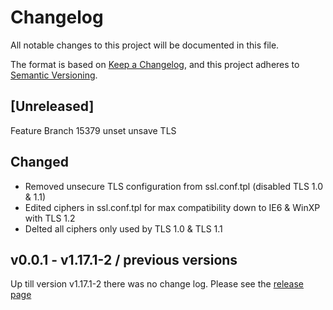 # Changelog

All notable changes to this project will be documented in this file.

The format is based on [Keep a Changelog](https://keepachangelog.com/en/1.0.0/),
and this project adheres to [Semantic Versioning](https://semver.org/spec/v2.0.0.html).


## [Unreleased]

Feature Branch 15379 unset unsave TLS

## Changed

- Removed unsecure TLS configuration from ssl.conf.tpl (disabled TLS 1.0 & 1.1)
- Edited ciphers in ssl.conf.tpl for max compatibility down to IE6 & WinXP with TLS 1.2
- Delted all ciphers only used by TLS 1.0 & TLS 1.1 


## v0.0.1 - v1.17.1-2 / previous versions

Up till version v1.17.1-2 there was no change log. Please see the [release page](https://github.com/cloudogu/nginx/releases) 

